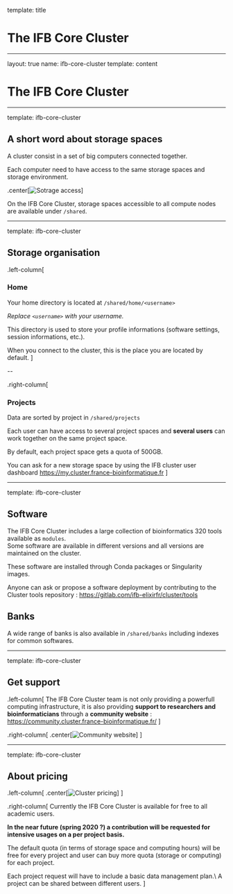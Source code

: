 template: title

# The IFB Core Cluster

---
layout: true
name: ifb-core-cluster
template: content

# The IFB Core Cluster

---

template: ifb-core-cluster

## A short word about storage spaces

A cluster consist in a set of big computers connected together.

Each computer need to have access to the same storage spaces and storage environment.

.center[![Sotrage access](images/storage.drawio.png)]

On the IFB Core Cluster, storage spaces accessible to all compute nodes are available under `/shared`.

---

template: ifb-core-cluster

## Storage organisation

.left-column[
### Home
Your home directory is located at `/shared/home/<username>`

*Replace `<username>` with your username.*

This directory is used to store your profile informations (software settings, session informations, etc.).

When you connect to the cluster, this is the place you are located by default.
]

--

.right-column[
### Projects

Data are sorted by project in `/shared/projects`

Each user can have access to several project spaces and **several users** can work together on the same project space.

By default, each project space gets a quota of 500GB.

You can ask for a new storage space by using the IFB cluster user dashboard https://my.cluster.france-bioinformatique.fr
]

---

template: ifb-core-cluster

## Software

The IFB Core Cluster includes a large collection of bioinformatics 320 tools available as `modules`.<br/>
Some software are available in different versions and all versions are maintained on the cluster.

These software are installed through Conda packages or Singularity images.

Anyone can ask or propose a software deployment by contributing to the Cluster tools repository : https://gitlab.com/ifb-elixirfr/cluster/tools

## Banks

A wide range of banks is also available in `/shared/banks` including indexes for common softwares.

---

template: ifb-core-cluster

## Get support

.left-column[
The IFB Core Cluster team is not only providing a powerfull computing infrastructure, it is also providing **support to researchers and bioinformaticians** through a **community website** : https://community.cluster.france-bioinformatique.fr/
]

.right-column[
.center[![Community website](images/community-website.png)]
]

---

template: ifb-core-cluster

## About pricing

.left-column[
.center[![Cluster pricing](images/pricing.drawio.png)]
]

.right-column[
Currently the IFB Core Cluster is available for free to all academic users.

**In the near future (spring 2020 ?) a contribution will be requested for intensive usages on a per project basis.**

The default quota (in terms of storage space and computing hours) will be free for every project and user can buy more quota (storage or computing) for each project.

Each project request will have to include a basic data management plan.\\
A project can be shared between different users.
]
